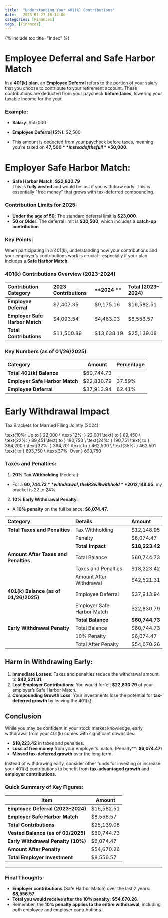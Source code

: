 ```yaml
---
title:  "Understanding Your 401(k) Contributions"
date:   2025-01-27 16:14:00
categories: [Finances] 
tags: [Finances]
---
```

{% include toc title="Index" %}

# Employee Deferral and Safe Harbor Match
In a **401(k) plan**, an **Employee Deferral** refers to the portion of your salary that you choose to contribute to your 
retirement account. These contributions are deducted from your paycheck **before taxes**, lowering your taxable income for the year.

### Example:
- **Salary**: $50,000
- **Employee Deferral (5%)**: $2,500  

- This amount is deducted from your paycheck before taxes, meaning you're taxed on **$47,500** instead of the full **$50,000**.

# **Employer Safe Harbor Match**:

- **Safe Harbor Match**: **$22,830.79**  
  This is **fully vested** and would be lost if you withdraw early. This is essentially "free money" that grows with tax-deferred compounding.


### Contribution Limits for 2025:
- **Under the age of 50**: The standard deferral limit is **$23,000**.
- **50 or Older**: The deferral limit is **$30,500**, which includes a **catch-up contribution**.

### Key Points:
When participating in a 401(k), understanding how your contributions and your employer's contributions work is 
crucial—especially if your plan includes a **Safe Harbor Match**.


### **401(k) Contributions Overview (2023-2024)**

| **Contribution Category**       | **2023 Contributions** | **2024 **  | **Total (2023–2024)** |
|:--------------------------------|:-----------------------|:-----------|:----------------------|
| **Employee Deferral**           | $7,407.35              | $9,175.16  | $16,582.51            |
| **Employer Safe Harbor Match**  | $4,093.54              | $4,463.03  | $8,556.57             |
| **Total Contributions**         | $11,500.89             | $13,638.19 | $25,139.08            |

### **Key Numbers (as of 01/26/2025)**

| **Category**                   | **Amount** | **Percentage** |
|:-------------------------------|------------|----------------|
| **Total 401(k) Balance**       | $60,744.73 |                |
| **Employer Safe Harbor Match** | $22,830.79 | 37.59%         |
| **Employee Deferral**          | $37,913.94 | 62.41%         |


# Early Withdrawal Impact
Tax Brackets for Married Filing Jointly (2024): 

\text{10\%: Up to } 22,000 \\
\text{12\%: } 22,001 \text{ to } 89,450 \\
\text{22\%: } 89,451 \text{ to } 190,750 \\
\text{24\%: } 190,751 \text{ to } 364,200 \\
\text{32\%: } 364,201 \text{ to } 462,500 \\
\text{35\%: } 462,501 \text{ to } 693,750 \\
\text{37\%: Over } 693,750


### Taxes and Penalties:
1. **20% Tax Withholding** (Federal):
- For a **$60,744.73** withdrawal, the IRS will withhold **20%** for federal taxes: **$12,148.95**. my bracket is 22 to 24%
2. **10% Early Withdrawal Penalty**:
- A **10% penalty** on the full balance: **$6,074.47**.

| **Category**                          | **Details**                | **Amount**        |
|:--------------------------------------|:---------------------------|:------------------|
| **Total Taxes and Penalties**         | Tax Withholding            | $12,148.95        |
|                                       | Penalty                    | $6,074.47         |
|                                       | **Total Impact**           | **$18,223.42**    |
| **Amount After Taxes and Penalties**  | Total Balance              | $60,744.73        |
|                                       | Taxes and Penalties        | $18,223.42        |
|                                       | Amount After Withdrawal    | $42,521.31        |
| **401(k) Balance (as of 01/26/2025)** | Employee Deferral          | $37,913.94        |
|                                       | Employer Safe Harbor Match | $22,830.79        |
|                                       | **Total Balance**          | **$60,744.73**    |
| **Early Withdrawal Penalty**          | Total Balance              | $60,744.73        |
|                                       | 10% Penalty                | $6,074.47         |
|                                       | Total After Penalty        | $54,670.26        |



## **Harm in Withdrawing Early**:

1. **Immediate Losses**: Taxes and penalties reduce the withdrawal amount to **$42,521.31**.
2. **Lost Employer Contributions**: You would forfeit **$22,830.79** of your employer’s Safe Harbor Match.
3. **Compounding Growth Loss**: Your investments lose the potential for **tax-deferred growth** by leaving the 401(k).


## Conclusion

While you may be confident in your stock market knowledge, early withdrawal from your 401(k) comes with significant downsides:
- **$18,223.42** in taxes and penalties.
- **Loss of free money** from your employer’s match. (Penalty**: **$6,074.47**)
- **Missed tax-deferred growth** over the long term.

Instead of withdrawing early, consider other funds for investing or increase your 401(k) contributions to benefit from **tax-advantaged growth** and **employer contributions**.

### Quick Summary of Key Figures:

| **Item**                         | **Amount**               |
|-----------------------------------|--------------------------|
| **Employee Deferral (2023–2024)** | $16,582.51               |
| **Employer Safe Harbor Match**   | $8,556.57                |
| **Total Contributions**          | $25,139.08               |
| **Vested Balance (as of 01/2025)**| $60,744.73               |
| **Early Withdrawal Penalty (10%)**| $6,074.47                |
| **Amount After Penalty**         | $54,670.26               |
| **Total Employer Investment**    | $8,556.57                |

---

### Final Thoughts:
- **Employer contributions** (Safe Harbor Match) over the last 2 years: **$8,556.57**.
- **Total you would receive after the 10% penalty**: **$54,670.26**.
- Remember, the **10% penalty applies to the entire withdrawal**, including both employee and employer contributions.
